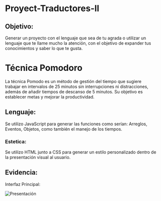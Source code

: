 # Proyect-Traductores-ll
## Objetivo:
Generar un proyecto con el lenguaje que sea de tu agrada o utilizar un lenguaje que te llame mucho la atención, con el objetivo de expander tus conocimientos y saber lo que te gusta.

# Técnica Pomodoro
La técnica Pomodo es un método de gestión del tiempo que sugiere trabajar en intervalos de 25 minutos sin interrupciones ni distracciones, además de añadir tiempos de descanso de 5 minutos.
Su objetivo es establecer metas y mejorar la productividad.

## Lenguaje:
Se utilizo JavaScript para generar las funciones como serían: Arreglos, Eventos, Objetos, como también el manejo de los tiempos.

### Estetica:
Se utilizo HTML junto a CSS para generar un estilo personalizado dentro de la presentación visual al usuario.

## Evidencia:
Interfaz Principal:


![Presentación](https://github.com/HugoJz/Proyect-Traductores-ll/assets/84484618/26df5c79-a7f2-4b48-b977-5e60f00d2138)

